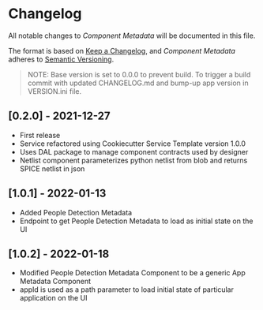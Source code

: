 # Changelog

All notable changes to *Component Metadata* will be documented in this file.

The format is based on [Keep a Changelog](https://keepachangelog.com/en/1.0.0/),
and *Component Metadata* adheres to [Semantic Versioning](https://semver.org/spec/v2.0.0.html).

> NOTE: Base version is set to 0.0.0 to prevent build. To
> trigger a build commit with updated CHANGELOG.md and bump-up app version in
> VERSION.ini file.

## [0.2.0] - 2021-12-27

- First release
- Service refactored using Cookiecutter Service Template version 1.0.0
- Uses DAL package to manage component contracts used by designer
- Netlist component parameterizes python netlist from blob and returns SPICE netlist in json

## [1.0.1] - 2022-01-13

- Added People Detection Metadata
- Endpoint to get People Detection Metadata to load as initial state on the UI

## [1.0.2] - 2022-01-18

- Modified People Detection Metadata Component to be a generic App Metadata Component
- appId is used as a path parameter to load initial state of particular application on the UI
